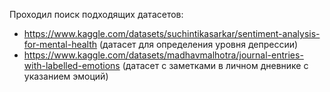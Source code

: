 Проходил поиск подходящих датасетов: 
- https://www.kaggle.com/datasets/suchintikasarkar/sentiment-analysis-for-mental-health (датасет для определения уровня депрессии)
- https://www.kaggle.com/datasets/madhavmalhotra/journal-entries-with-labelled-emotions (датасет с заметками в личном дневнике с указанием эмоций)
